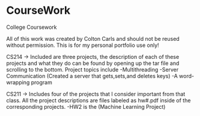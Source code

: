 # CourseWork
College Coursework

All of this work was created by Colton Carls and should not be reused without permission. This is for my personal portfolio use only!

CS214 ->
Included are three projects, the description of each of these projects and what they do can be found by opening up the tar file and scrolling to the bottom. 
Project topics include 
-Multithreading
-Server Communication (Created a server that gets,sets,and deletes keys)
-A word-wrapping program

CS211 ->
Includes four of the projects that I consider important from that class. All the project descriptions are files labeled as hw#.pdf inside of the corresponding projects.
-HW2 is the (Machine Learning Project)
